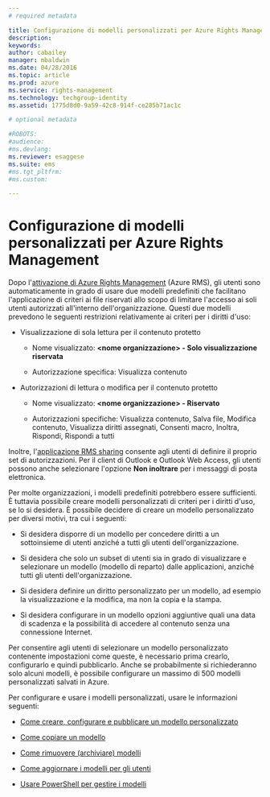 ```yaml
---
# required metadata

title: Configurazione di modelli personalizzati per Azure Rights Management | Azure RMS
description:
keywords:
author: cabailey
manager: mbaldwin
ms.date: 04/28/2016
ms.topic: article
ms.prod: azure
ms.service: rights-management
ms.technology: techgroup-identity
ms.assetid: 1775d8d0-9a59-42c8-914f-ce285b71ac1c

# optional metadata

#ROBOTS:
#audience:
#ms.devlang:
ms.reviewer: esaggese
ms.suite: ems
#ms.tgt_pltfrm:
#ms.custom:

---
```


# Configurazione di modelli personalizzati per Azure Rights Management
Dopo l'[attivazione di Azure Rights Management](activate-service.md) (Azure RMS), gli utenti sono automaticamente in grado di usare due modelli predefiniti che facilitano l'applicazione di criteri ai file riservati allo scopo di limitare l'accesso ai soli utenti autorizzati all'interno dell'organizzazione. Questi due modelli prevedono le seguenti restrizioni relativamente ai criteri per i diritti d'uso:

-   Visualizzazione di sola lettura per il contenuto protetto

    -   Nome visualizzato: **&lt;nome organizzazione&gt; - Solo visualizzazione riservata**

    -   Autorizzazione specifica: Visualizza contenuto

-   Autorizzazioni di lettura o modifica per il contenuto protetto

    -   Nome visualizzato: **&lt;nome organizzazione&gt; - Riservato**

    -   Autorizzazioni specifiche: Visualizza contenuto, Salva file, Modifica contenuto, Visualizza diritti assegnati, Consenti macro, Inoltra, Rispondi, Rispondi a tutti

Inoltre, l'[applicazione RMS sharing](../rms-client/sharing-app-windows.md) consente agli utenti di definire il proprio set di autorizzazioni. Per il client di Outlook e Outlook Web Access, gli utenti possono anche selezionare l'opzione **Non inoltrare** per i messaggi di posta elettronica.

Per molte organizzazioni, i modelli predefiniti potrebbero essere sufficienti. È tuttavia possibile creare modelli personalizzati di criteri per i diritti d'uso, se lo si desidera. È possibile decidere di creare un modello personalizzato per diversi motivi, tra cui i seguenti:

-   Si desidera disporre di un modello per concedere diritti a un sottoinsieme di utenti anziché a tutti gli utenti dell'organizzazione.

-   Si desidera che solo un subset di utenti sia in grado di visualizzare e selezionare un modello (modello di reparto) dalle applicazioni, anziché tutti gli utenti dell'organizzazione.

-   Si desidera definire un diritto personalizzato per un modello, ad esempio la visualizzazione e la modifica, ma non la copia e la stampa.

-   Si desidera configurare in un modello opzioni aggiuntive quali una data di scadenza e la possibilità di accedere al contenuto senza una connessione Internet.

Per consentire agli utenti di selezionare un modello personalizzato contenente impostazioni come queste, è necessario prima crearlo, configurarlo e quindi pubblicarlo. Anche se probabilmente si richiederanno solo alcuni modelli, è possibile configurare un massimo di 500 modelli personalizzati salvati in Azure. 

Per configurare e usare i modelli personalizzati, usare le informazioni seguenti:

-   [Come creare, configurare e pubblicare un modello personalizzato](create-template.md)

-   [Come copiare un modello](copy-template.md)

-   [Come rimuovere (archiviare) modelli](remove-template.md)

-   [Come aggiornare i modelli per gli utenti](refresh-templates.md)

-   [Usare PowerShell per gestire i modelli](configure-templates-with-powershell.md)




<!--HONumber=Apr16_HO3-->


